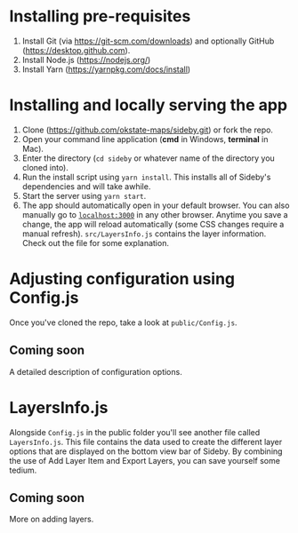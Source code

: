 # Installing pre-requisites
1. Install Git (via https://git-scm.com/downloads) and optionally GitHub (https://desktop.github.com).
2. Install Node.js (https://nodejs.org/)
3. Install Yarn (https://yarnpkg.com/docs/install)

# Installing and locally serving the app
1. Clone (https://github.com/okstate-maps/sideby.git) or fork the repo.
2. Open your command line application (**cmd** in Windows, **terminal** in Mac).
3. Enter the directory (`cd sideby` or whatever name of the directory you cloned into).
4. Run the install script using `yarn install`. This installs all of Sideby's dependencies and will take awhile.
4. Start the server using `yarn start`.
5. The app should automatically open in your default browser. You can also manually go to [`localhost:3000`](localhost:3000) in any other browser. Anytime you save a change, the app will reload automatically (some CSS changes require a manual refresh). `src/LayersInfo.js` contains the layer information. Check out the file for some explanation.

# Adjusting configuration using Config.js
Once you've cloned the repo, take a look at `public/Config.js`. 

## Coming soon
A detailed description of configuration options.

# LayersInfo.js
Alongside `Config.js` in the public folder you'll see another file called `LayersInfo.js`. This file contains the data used to create the different layer options that are displayed on the bottom view bar of Sideby. By combining the use of Add Layer Item and Export Layers, you can save yourself some tedium.

## Coming soon
More on adding layers.
